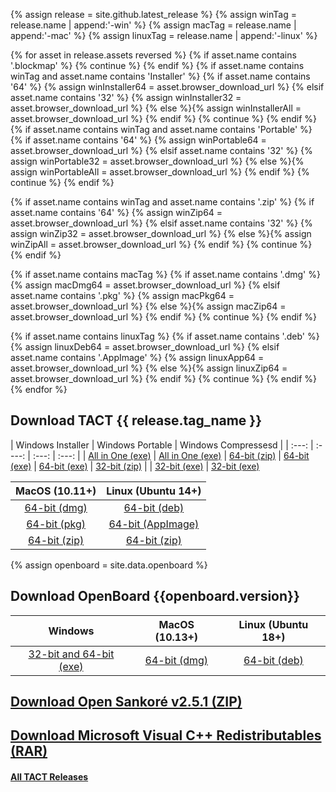 {% assign release = site.github.latest_release %}
{% assign winTag = release.name | append:'-win' %}
{% assign macTag = release.name | append:'-mac' %}
{% assign linuxTag = release.name | append:'-linux' %}

{% for asset in release.assets reversed %}
{% if asset.name contains '.blockmap' %}
{% continue %}
{% endif %}
{% if asset.name contains winTag and asset.name contains 'Installer' %}
{% if asset.name contains '64' %} {% assign winInstaller64 = asset.browser_download_url %}
{% elsif asset.name contains '32' %} {% assign winInstaller32 = asset.browser_download_url %} 
{% else %}{% assign winInstallerAll = asset.browser_download_url %} {% endif %}
{% continue %}
{% endif %}
{% if asset.name contains winTag and asset.name contains 'Portable' %}
{% if asset.name contains '64' %} {% assign winPortable64 = asset.browser_download_url %}
{% elsif asset.name contains '32' %} {% assign winPortable32 = asset.browser_download_url %} 
{% else %}{% assign winPortableAll = asset.browser_download_url %} {% endif %}
{% continue %}
{% endif %}

{% if asset.name contains winTag and asset.name contains '.zip' %}
{% if asset.name contains '64' %} {% assign winZip64 = asset.browser_download_url %}
{% elsif asset.name contains '32' %} {% assign winZip32 = asset.browser_download_url %} 
{% else %}{% assign winZipAll = asset.browser_download_url %} {% endif %}
{% continue %}
{% endif %}

{% if asset.name contains macTag %}
{% if asset.name contains '.dmg' %} {% assign macDmg64 = asset.browser_download_url %}
{% elsif asset.name contains '.pkg' %} {% assign macPkg64 = asset.browser_download_url %} 
{% else %}{% assign macZip64 = asset.browser_download_url %} {% endif %}
{% continue %}
{% endif %}

{% if asset.name contains linuxTag %}
{% if asset.name contains '.deb' %} {% assign linuxDeb64 = asset.browser_download_url %}
{% elsif asset.name contains '.AppImage' %} {% assign linuxApp64 = asset.browser_download_url %} 
{% else %}{% assign linuxZip64 = asset.browser_download_url %} {% endif %}
{% continue %}
{% endif %}
{% endfor %}

## Download TACT {{ release.tag_name }}

| Windows Installer | Windows Portable | Windows Compressesd |
| :---: | :----: | :---: | :---: |
| [All in One (exe)]({{winInstallerAll}}) | [All in One (exe)]({{winPortableAll}}) | [64-bit (zip)]({{winZip64}}) 
| [64-bit (exe)]({{winInstaller64}}) | [64-bit (exe)]({{winPortable64}}) | [32-bit (zip)]({{winZip32}}) |
| [32-bit (exe)]({{winInstaller32}}) | [32-bit (exe)]({{winPortable32}})

| MacOS (10.11+) | Linux (Ubuntu 14+) |
| :---: | :----: |
| [64-bit (dmg)]({{macDmg64}}) | [64-bit (deb)]({{linuxDeb64}}) |
| [64-bit (pkg)]({{macPkg64}}) | [64-bit (AppImage)]({{linuxApp64}}) |
| [64-bit (zip)]({{macZip64}}) | [64-bit (zip)]({{linuxZip64}}) |

{% assign openboard = site.data.openboard %}
## Download OpenBoard {{openboard.version}}

| Windows | MacOS (10.13+) | Linux (Ubuntu 18+) |
| :---: | :----: | :---: |
| [32-bit and 64-bit (exe)]({{openboard.win}}) | [64-bit (dmg)]({{openboard.mac}}) | [64-bit (deb)]({{openboard.linux}}) 

## [Download Open Sankoré v2.5.1 (ZIP)](https://drive.google.com/u/0/uc?id=1GLmUMq2n9anTj7CegkVUd26uJPmg4702&export=download)

## [Download Microsoft Visual C++ Redistributables (RAR)](https://drive.google.com/uc?id=1qivE7vZKDkjW5-nAH4oYiw5TXTeoRbJB&export=download)

#### [All TACT Releases]({{site.github.releases_url}})